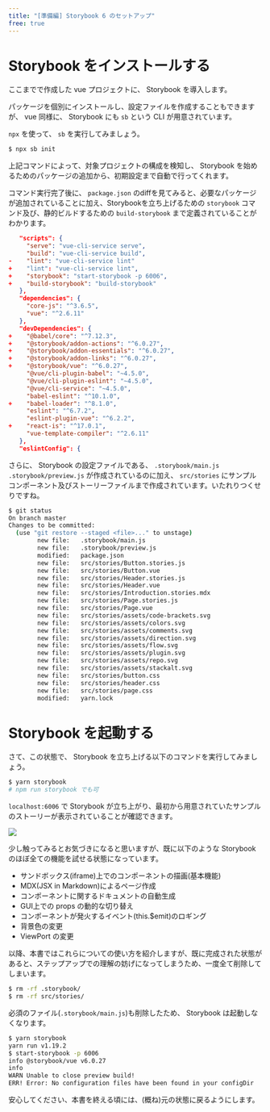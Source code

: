 ```yaml
---
title: "[準備編] Storybook 6 のセットアップ"
free: true
---
```


# Storybook をインストールする

ここまでで作成した vue プロジェクトに、 Storybook を導入します。

パッケージを個別にインストールし、設定ファイルを作成することもできますが、 vue 同様に、 Storybook にも `sb` という CLI が用意されています。

`npx` を使って、 `sb` を実行してみましょう。

```bash
$ npx sb init
```

上記コマンドによって、対象プロジェクトの構成を検知し、 Storybook を始めるためのパッケージの追加から、初期設定まで自動で行ってくれます。

コマンド実行完了後に、 `package.json` のdiffを見てみると、必要なパッケージが追加されていることに加え、Storybookを立ち上げるための `storybook` コマンド及び、静的ビルドするための `build-storybook` まで定義されていることがわかります。

```diff:package.json
   "scripts": {
     "serve": "vue-cli-service serve",
     "build": "vue-cli-service build",
-    "lint": "vue-cli-service lint"
+    "lint": "vue-cli-service lint",
+    "storybook": "start-storybook -p 6006",
+    "build-storybook": "build-storybook"
   },
   "dependencies": {
     "core-js": "^3.6.5",
     "vue": "^2.6.11"
   },
   "devDependencies": {
+    "@babel/core": "^7.12.3",
+    "@storybook/addon-actions": "^6.0.27",
+    "@storybook/addon-essentials": "^6.0.27",
+    "@storybook/addon-links": "^6.0.27",
+    "@storybook/vue": "^6.0.27",
     "@vue/cli-plugin-babel": "~4.5.0",
     "@vue/cli-plugin-eslint": "~4.5.0",
     "@vue/cli-service": "~4.5.0",
     "babel-eslint": "^10.1.0",
+    "babel-loader": "^8.1.0",
     "eslint": "^6.7.2",
     "eslint-plugin-vue": "^6.2.2",
+    "react-is": "^17.0.1",
     "vue-template-compiler": "^2.6.11"
   },
   "eslintConfig": {
```

さらに、 Storybook の設定ファイルである、 `.storybook/main.js` `.storybook/preview.js` が作成されているのに加え、 `src/stories` にサンプルコンポーネント及びストーリーファイルまで作成されています。いたれりつくせりですね。

```bash
$ git status
On branch master
Changes to be committed:
  (use "git restore --staged <file>..." to unstage)
        new file:   .storybook/main.js
        new file:   .storybook/preview.js
        modified:   package.json
        new file:   src/stories/Button.stories.js
        new file:   src/stories/Button.vue
        new file:   src/stories/Header.stories.js
        new file:   src/stories/Header.vue
        new file:   src/stories/Introduction.stories.mdx
        new file:   src/stories/Page.stories.js
        new file:   src/stories/Page.vue
        new file:   src/stories/assets/code-brackets.svg
        new file:   src/stories/assets/colors.svg
        new file:   src/stories/assets/comments.svg
        new file:   src/stories/assets/direction.svg
        new file:   src/stories/assets/flow.svg
        new file:   src/stories/assets/plugin.svg
        new file:   src/stories/assets/repo.svg
        new file:   src/stories/assets/stackalt.svg
        new file:   src/stories/button.css
        new file:   src/stories/header.css
        new file:   src/stories/page.css
        modified:   yarn.lock
```

# Storybook を起動する

さて、この状態で、 Storybook を立ち上げる以下のコマンドを実行してみましょう。

```bash
$ yarn storybook
# npm run storybook でも可
```

`localhost:6006` で Storybook が立ち上がり、最初から用意されていたサンプルのストーリーが表示されていることが確認できます。

![](https://storage.googleapis.com/zenn-user-upload/2zbklg5a63awsmdfpqiv878ys5ci)

少し触ってみるとお気づきになると思いますが、既に以下のような Storybook のほぼ全ての機能を試せる状態になっています。

- サンドボックス(iframe)上でのコンポーネントの描画(基本機能)
- MDX(JSX in Markdown)によるページ作成
- コンポーネントに関するドキュメントの自動生成
- GUI上での props の動的な切り替え
- コンポーネントが発火するイベント(this.$emit)のロギング
- 背景色の変更
- ViewPort の変更

以降、本書ではこれらについての使い方を紹介しますが、既に完成された状態があると、ステップアップでの理解の妨げになってしまうため、一度全て削除してしまいます。

```bash
$ rm -rf .storybook/
$ rm -rf src/stories/
```

必須のファイル(`.storybook/main.js`)も削除したため、 Storybook は起動しなくなります。

```bash
$ yarn storybook
yarn run v1.19.2
$ start-storybook -p 6006
info @storybook/vue v6.0.27
info 
WARN Unable to close preview build!
ERR! Error: No configuration files have been found in your configDir
```

安心してください、本書を終える頃には、(概ね)元の状態に戻るようにします。